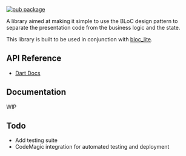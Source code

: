 [![pub package](https://img.shields.io/pub/v/bloc_lite.svg)](https://pub.dartlang.org/packages/bloc_lite)

A library aimed at making it simple to use the BLoC design pattern to separate the presentation code from the business logic and the state.

This library is built to be used in conjunction with [bloc_lite](https://pub.dev/packages/bloc_lite).

## API Reference

 - [Dart Docs](https://pub.dev/documentation/bloc_lite/latest/bloc_lite/bloc_lite-library.html)

## Documentation

WIP

## Todo

 - Add testing suite
 - CodeMagic integration for automated testing and deployment